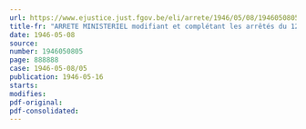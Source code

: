 ```yaml
---
url: https://www.ejustice.just.fgov.be/eli/arrete/1946/05/08/1946050805/justel
title-fr: "ARRETE MINISTERIEL modifiant et complétant les arrêtés du 12 octobre 1944, 1er et 20 juin 1945, déterminant les prix maxima des produits, matières, denrées ou marchandises, et fixant la marge commerciale maximum à appliquer par les intermédiaires pour des articles de bonneterie et de lingerie en tissu à mailles"
date: 1946-05-08
source:
number: 1946050805
page: 888888
case: 1946-05-08/05
publication: 1946-05-16
starts:
modifies:
pdf-original:
pdf-consolidated:
---
```


